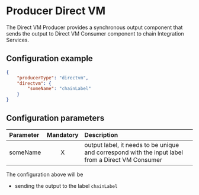 # Producer Direct VM
The Direct VM Producer provides a synchronous output component that sends the output to Direct VM Consumer component to chain Integration Services.

## Configuration example
````json
{
    "producerType": "directvm",
    "directvm": {
        "someName": "chainLabel"
    }
}
````
## Configuration parameters
|Parameter|Mandatory|Description|
|:---|:---:|:---|
|someName|X|output label, it needs to be unique and correspond with the input label from a Direct VM Consumer|

The configuration above will be
- sending the output to the label `chainLabel`
